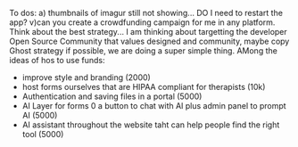 To dos:
a) thumbnails of imagur still not showing... DO I need to restart the app?
v)can you create a crowdfunding campaign for me in any platform. Think about the best strategy... I am thinking about targetting the developer Open Source Community that values designed and community, maybe copy Ghost strategy if possible, we are doing a super simple thing. AMong the ideas of hos to use funds:
- improve style and branding (2000)
- host forms ourselves that are HIPAA compliant for therapists (10k)
- Authentication and saving files in a portal (5000)
- AI Layer for forms 0 a button to chat with AI plus admin panel to prompt AI (5000)
- AI assistant throughout the website taht can help people find the right tool (5000)
